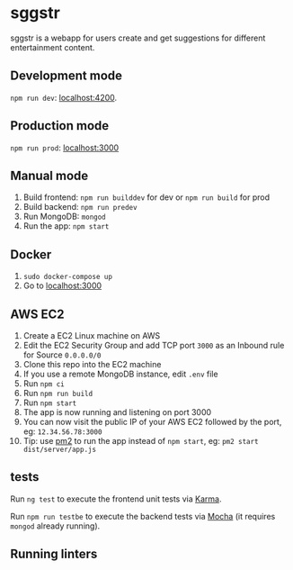 # sggstr

sggstr is a webapp for users create and get suggestions for different entertainment content.

## Development mode 
`npm run dev`: [localhost:4200](http://localhost:4200).

## Production mode
`npm run prod`: [localhost:3000](http://localhost:3000) 

## Manual mode
1. Build frontend: `npm run builddev` for dev or `npm run build` for prod
2. Build backend: `npm run predev`
3. Run MongoDB: `mongod`
4. Run the app: `npm start`

## Docker
1. `sudo docker-compose up`
2. Go to [localhost:3000](http://localhost:3000)

## AWS EC2
1. Create a EC2 Linux machine on AWS
2. Edit the EC2 Security Group and add TCP port `3000` as an Inbound rule for Source `0.0.0.0/0`
3. Clone this repo into the EC2 machine
4. If you use a remote MongoDB instance, edit `.env` file
5. Run `npm ci`
6. Run `npm run build`
7. Run `npm start`
8. The app is now running and listening on port 3000
9. You can now visit the public IP of your AWS EC2 followed by the port, eg: `12.34.56.78:3000`
10. Tip: use [pm2](https://pm2.keymetrics.io/) to run the app instead of `npm start`, eg: `pm2 start dist/server/app.js`

## tests
Run `ng test` to execute the frontend unit tests via [Karma](https://karma-runner.github.io).

Run `npm run testbe` to execute the backend tests via [Mocha](https://mochajs.org/) (it requires `mongod` already running).

## Running linters
